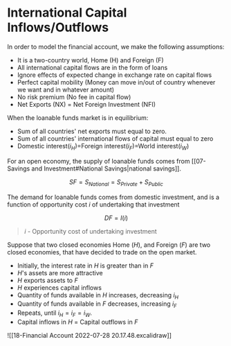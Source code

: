 # International Capital Inflows/Outflows
In order to model the financial account, we make the following assumptions:
* It is a two-country world, Home (H) and Foreign (F)
* All international capital flows are in the form of loans
* Ignore effects of expected change in exchange rate on capital flows
* Perfect capital mobility (Money can move in/out of country whenever we want and in whatever amount)
* No risk premium (No fee in capital flow)
* Net Exports (NX) = Net Foreign Investment (NFI)

When the loanable funds market is in equilibrium:
* Sum of all countries' net exports must equal to zero.
* Sum of all countries' international flows of capital must equal to zero
* Domestic interest($i_H$)=Foreign interest($i_F$)=World interest($i_W$)

For an open economy, the supply of loanable funds comes from [[07-Savings and Investment#National Savings|national savings]].

$$SF=S_{National}=S_{Private}+S_{Public}$$

The demand for loanable funds comes from domestic investment, and is a function of opportunity cost $i$ of undertaking that investment 

$$DF=I(i)$$
> $i$ - Opportunity cost of undertaking investment

Suppose that two closed economies Home ($H$), and Foreign ($F$) are two closed economies, that have decided to trade on the open market.
* Initially, the interest rate in $H$ is greater than in $F$
* $H$'s assets are more attractive
* $H$ exports assets to $F$
* $H$ experiences capital inflows
* Quantity of funds available in $H$ increases, decreasing $i_H$
* Quantity of funds available in $F$ decreases, increasing $i_F$
* Repeats, until $i_H=i_F=i_W$.
* Capital inflows in $H$ = Capital outflows in $F$

![[18-Financial Account 2022-07-28 20.17.48.excalidraw]]

